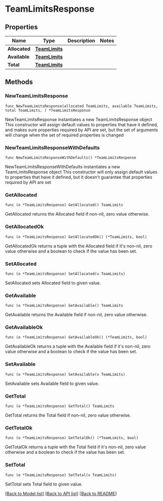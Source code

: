 # TeamLimitsResponse

## Properties

Name | Type | Description | Notes
------------ | ------------- | ------------- | -------------
**Allocated** | [**TeamLimits**](TeamLimits.md) |  | 
**Available** | [**TeamLimits**](TeamLimits.md) |  | 
**Total** | [**TeamLimits**](TeamLimits.md) |  | 

## Methods

### NewTeamLimitsResponse

`func NewTeamLimitsResponse(allocated TeamLimits, available TeamLimits, total TeamLimits, ) *TeamLimitsResponse`

NewTeamLimitsResponse instantiates a new TeamLimitsResponse object
This constructor will assign default values to properties that have it defined,
and makes sure properties required by API are set, but the set of arguments
will change when the set of required properties is changed

### NewTeamLimitsResponseWithDefaults

`func NewTeamLimitsResponseWithDefaults() *TeamLimitsResponse`

NewTeamLimitsResponseWithDefaults instantiates a new TeamLimitsResponse object
This constructor will only assign default values to properties that have it defined,
but it doesn't guarantee that properties required by API are set

### GetAllocated

`func (o *TeamLimitsResponse) GetAllocated() TeamLimits`

GetAllocated returns the Allocated field if non-nil, zero value otherwise.

### GetAllocatedOk

`func (o *TeamLimitsResponse) GetAllocatedOk() (*TeamLimits, bool)`

GetAllocatedOk returns a tuple with the Allocated field if it's non-nil, zero value otherwise
and a boolean to check if the value has been set.

### SetAllocated

`func (o *TeamLimitsResponse) SetAllocated(v TeamLimits)`

SetAllocated sets Allocated field to given value.


### GetAvailable

`func (o *TeamLimitsResponse) GetAvailable() TeamLimits`

GetAvailable returns the Available field if non-nil, zero value otherwise.

### GetAvailableOk

`func (o *TeamLimitsResponse) GetAvailableOk() (*TeamLimits, bool)`

GetAvailableOk returns a tuple with the Available field if it's non-nil, zero value otherwise
and a boolean to check if the value has been set.

### SetAvailable

`func (o *TeamLimitsResponse) SetAvailable(v TeamLimits)`

SetAvailable sets Available field to given value.


### GetTotal

`func (o *TeamLimitsResponse) GetTotal() TeamLimits`

GetTotal returns the Total field if non-nil, zero value otherwise.

### GetTotalOk

`func (o *TeamLimitsResponse) GetTotalOk() (*TeamLimits, bool)`

GetTotalOk returns a tuple with the Total field if it's non-nil, zero value otherwise
and a boolean to check if the value has been set.

### SetTotal

`func (o *TeamLimitsResponse) SetTotal(v TeamLimits)`

SetTotal sets Total field to given value.



[[Back to Model list]](../README.md#documentation-for-models) [[Back to API list]](../README.md#documentation-for-api-endpoints) [[Back to README]](../README.md)


